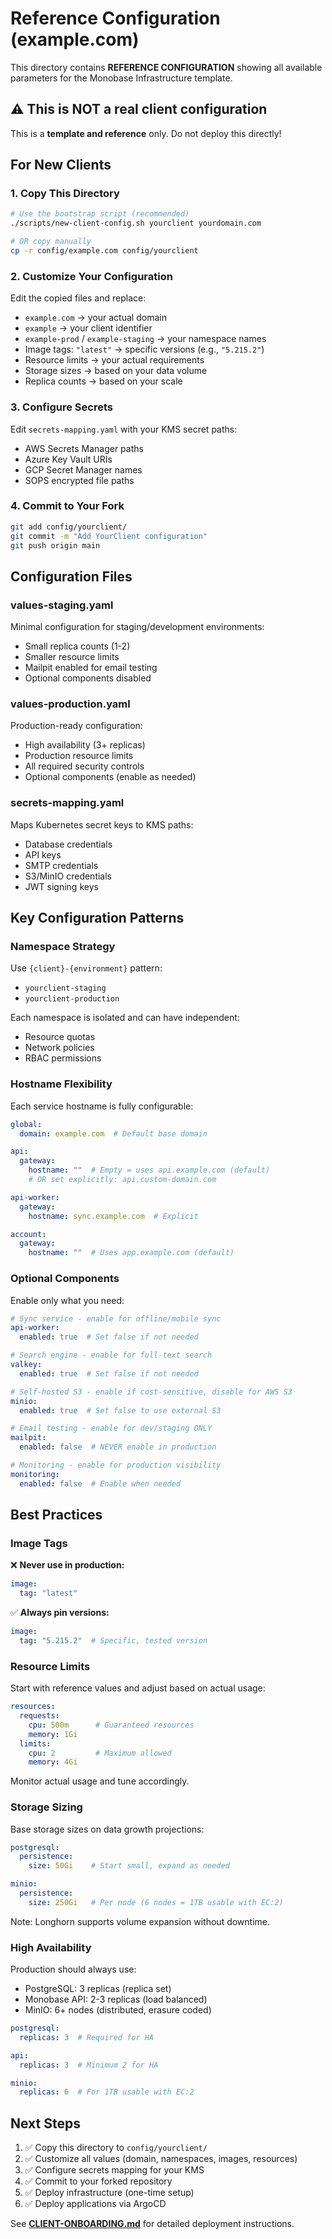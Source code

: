 # Reference Configuration (example.com)

This directory contains **REFERENCE CONFIGURATION** showing all available parameters for the Monobase Infrastructure template.

## ⚠️ This is NOT a real client configuration

This is a **template and reference** only. Do not deploy this directly!

## For New Clients

### 1. Copy This Directory

```bash
# Use the bootstrap script (recommended)
./scripts/new-client-config.sh yourclient yourdomain.com

# OR copy manually
cp -r config/example.com config/yourclient
```

### 2. Customize Your Configuration

Edit the copied files and replace:

- `example.com` → your actual domain
- `example` → your client identifier
- `example-prod` / `example-staging` → your namespace names
- Image tags: `"latest"` → specific versions (e.g., `"5.215.2"`)
- Resource limits → your actual requirements
- Storage sizes → based on your data volume
- Replica counts → based on your scale

### 3. Configure Secrets

Edit `secrets-mapping.yaml` with your KMS secret paths:

- AWS Secrets Manager paths
- Azure Key Vault URIs
- GCP Secret Manager names
- SOPS encrypted file paths

### 4. Commit to Your Fork

```bash
git add config/yourclient/
git commit -m "Add YourClient configuration"
git push origin main
```

## Configuration Files

### values-staging.yaml

Minimal configuration for staging/development environments:
- Small replica counts (1-2)
- Smaller resource limits
- Mailpit enabled for email testing
- Optional components disabled

### values-production.yaml

Production-ready configuration:
- High availability (3+ replicas)
- Production resource limits
- All required security controls
- Optional components (enable as needed)

### secrets-mapping.yaml

Maps Kubernetes secret keys to KMS paths:
- Database credentials
- API keys
- SMTP credentials
- S3/MinIO credentials
- JWT signing keys

## Key Configuration Patterns

### Namespace Strategy

Use `{client}-{environment}` pattern:
- `yourclient-staging`
- `yourclient-production`

Each namespace is isolated and can have independent:
- Resource quotas
- Network policies
- RBAC permissions

### Hostname Flexibility

Each service hostname is fully configurable:

```yaml
global:
  domain: example.com  # Default base domain

api:
  gateway:
    hostname: ""  # Empty = uses api.example.com (default)
    # OR set explicitly: api.custom-domain.com

api-worker:
  gateway:
    hostname: sync.example.com  # Explicit

account:
  gateway:
    hostname: ""  # Uses app.example.com (default)
```

### Optional Components

Enable only what you need:

```yaml
# Sync service - enable for offline/mobile sync
api-worker:
  enabled: true  # Set false if not needed

# Search engine - enable for full-text search
valkey:
  enabled: true  # Set false if not needed

# Self-hosted S3 - enable if cost-sensitive, disable for AWS S3
minio:
  enabled: true  # Set false to use external S3

# Email testing - enable for dev/staging ONLY
mailpit:
  enabled: false  # NEVER enable in production

# Monitoring - enable for production visibility
monitoring:
  enabled: false  # Enable when needed
```

## Best Practices

### Image Tags

❌ **Never use in production:**
```yaml
image:
  tag: "latest"
```

✅ **Always pin versions:**
```yaml
image:
  tag: "5.215.2"  # Specific, tested version
```

### Resource Limits

Start with reference values and adjust based on actual usage:

```yaml
resources:
  requests:
    cpu: 500m      # Guaranteed resources
    memory: 1Gi
  limits:
    cpu: 2         # Maximum allowed
    memory: 4Gi
```

Monitor actual usage and tune accordingly.

### Storage Sizing

Base storage sizes on data growth projections:

```yaml
postgresql:
  persistence:
    size: 50Gi    # Start small, expand as needed

minio:
  persistence:
    size: 250Gi   # Per node (6 nodes = 1TB usable with EC:2)
```

Note: Longhorn supports volume expansion without downtime.

### High Availability

Production should always use:
- PostgreSQL: 3 replicas (replica set)
- Monobase API: 2-3 replicas (load balanced)
- MinIO: 6+ nodes (distributed, erasure coded)

```yaml
postgresql:
  replicas: 3  # Required for HA

api:
  replicas: 3  # Minimum 2 for HA

minio:
  replicas: 6  # For 1TB usable with EC:2
```

## Next Steps

1. ✅ Copy this directory to `config/yourclient/`
2. ✅ Customize all values (domain, namespaces, images, resources)
3. ✅ Configure secrets mapping for your KMS
4. ✅ Commit to your forked repository
5. ✅ Deploy infrastructure (one-time setup)
6. ✅ Deploy applications via ArgoCD

See **[CLIENT-ONBOARDING.md](../../docs/CLIENT-ONBOARDING.md)** for detailed deployment instructions.
